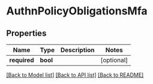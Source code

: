 # AuthnPolicyObligationsMfa

## Properties
Name | Type | Description | Notes
------------ | ------------- | ------------- | -------------
**required** | **bool** |  | [optional] 

[[Back to Model list]](../README.md#documentation-for-models) [[Back to API list]](../README.md#documentation-for-api-endpoints) [[Back to README]](../README.md)

